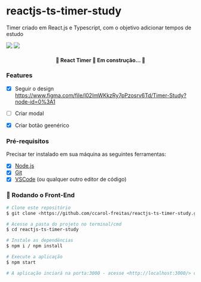 # reactjs-ts-timer-study
<p>Timer criado em React.js e Typescript, com o objetivo adicionar tempos de estudo </p>

<img src="https://img.shields.io/badge/React-20232A?style=for-the-badge&logo=react&logoColor=61DAFB" />
<img src="https://img.shields.io/badge/TypeScript-007ACC?style=for-the-badge&logo=typescript&logoColor=white" />


<h4 align="center"> 
	🚧  React Timer 🚀 Em construção...  🚧
</h4>


### Features

- [x] Seguir o design https://www.figma.com/file/l02ImWKkzRy7pPzosrv6Td/Timer-Study?node-id=0%3A1
- [ ] Criar modal
- [X] Criar botão geenérico


### Pré-requisitos
<p>Precisar ter instalado em sua máquina as seguintes ferramentas:</p>

- [x] [Node.js](https://nodejs.org/en/)
- [x] [Git](https://git-scm.com)
- [x] [VSCode](https://code.visualstudio.com/) (ou qualquer outro editor de código)

### 🎲 Rodando o Front-End

```bash
# Clone este repositório
$ git clone <https://github.com/ccarol-freitas/reactjs-ts-timer-study.git>

# Acesse a pasta do projeto no terminal/cmd
$ cd reactjs-ts-timer-study

# Instale as dependências
$ npm i / npm install

# Execute a aplicação 
$ npm start

# A aplicação inciará na porta:3000 - acesse <http://localhost:3000/> ou na que estiver disponivel em seu computador
```

